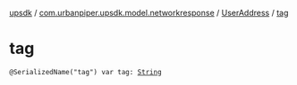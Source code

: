 [upsdk](../../index.md) / [com.urbanpiper.upsdk.model.networkresponse](../index.md) / [UserAddress](index.md) / [tag](./tag.md)

# tag

`@SerializedName("tag") var tag: `[`String`](https://kotlinlang.org/api/latest/jvm/stdlib/kotlin/-string/index.html)